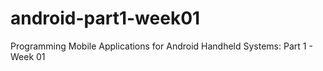 # android-part1-week01
Programming Mobile Applications for Android Handheld Systems: Part 1 - Week 01
